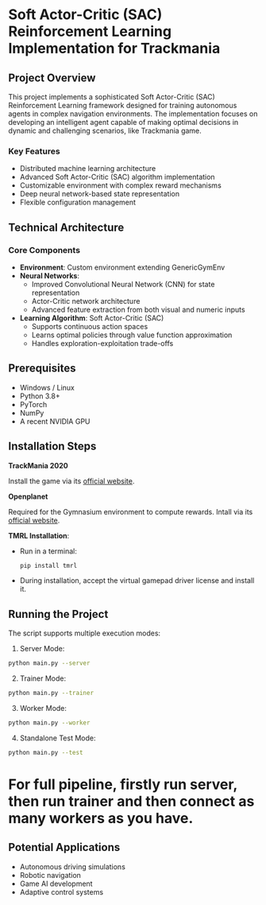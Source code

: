 # Soft Actor-Critic (SAC) Reinforcement Learning Implementation for Trackmania

## Project Overview

This project implements a sophisticated Soft Actor-Critic (SAC) Reinforcement Learning framework designed for training autonomous agents in complex navigation environments. The implementation focuses on developing an intelligent agent capable of making optimal decisions in dynamic and challenging scenarios, like Trackmania game.

### Key Features
- Distributed machine learning architecture
- Advanced Soft Actor-Critic (SAC) algorithm implementation
- Customizable environment with complex reward mechanisms
- Deep neural network-based state representation
- Flexible configuration management

## Technical Architecture

### Core Components
- **Environment**: Custom environment extending GenericGymEnv
- **Neural Networks**:
  - Improved Convolutional Neural Network (CNN) for state representation
  - Actor-Critic network architecture
  - Advanced feature extraction from both visual and numeric inputs
- **Learning Algorithm**: Soft Actor-Critic (SAC)
  - Supports continuous action spaces
  - Learns optimal policies through value function approximation
  - Handles exploration-exploitation trade-offs

## Prerequisites

- Windows / Linux
- Python 3.8+
- PyTorch
- NumPy
- A recent NVIDIA GPU

## Installation Steps
**TrackMania 2020**

Install the game via its [official website](https://www.trackmania.com).

**Openplanet**

Required for the Gymnasium environment to compute rewards. Intall via its [official website](https://openplanet.dev/).

**TMRL Installation**:

- Run in a terminal:
    ```bash
    pip install tmrl
    ```
- During installation, accept the virtual gamepad driver license and install it.

## Running the Project

The script supports multiple execution modes:

1. Server Mode:
```bash
python main.py --server
```

2. Trainer Mode:
```bash
python main.py --trainer
```

3. Worker Mode:
```bash
python main.py --worker
```

4. Standalone Test Mode:
```bash
python main.py --test
```

# **For full pipeline, firstly run server, then run trainer and then connect as many workers as you have.**

## Potential Applications

- Autonomous driving simulations
- Robotic navigation
- Game AI development
- Adaptive control systems